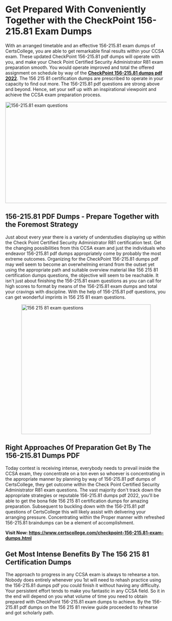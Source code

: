 <h1><strong>Get Prepared With Conveniently Together with the CheckPoint 156-215.81 Exam Dumps&nbsp;</strong></h1>
<p><span style="font-weight: 400;">With an arranged timetable and an effective  156-215.81 exam dumps of CertsCollege, you are able to get remarkable final results within your CCSA exam. These updated CheckPoint 156-215.81 pdf dumps will operate with you, and make your Check Point Certified Security Administrator R81 exam preparation smooth. You would operate improved and total the offered assignment on schedule by way of the <strong><a href="https://www.certscollege.com/checkpoint-156-215.81-exam-dumps.html">CheckPoint 156-215.81 dumps pdf 2022</a></strong>. The 156 215 81 certification dumps are prescribed to operate in your capacity to find out more. The  156-215.81 pdf questions are strong above and beyond. Hence, set your self up with an inspirational viewpoint and achieve the CCSA exam preparation process.&nbsp;</span></p>
<p><span style="font-weight: 400;"><img style="display: block; margin-left: auto; margin-right: auto;" src="https://i.ibb.co/CPDK3ps/Yellow-and-Blue-Initiative-Blog-Banner.png" alt="156-215.81 exam questions" width="559" height="315" /></span></p>
<h2><strong>156-215.81 PDF Dumps - Prepare Together with the Foremost Strategy</strong></h2>
<p><span style="font-weight: 400;">Just about every year there is a variety of understudies displaying up within the Check Point Certified Security Administrator R81 certification test. Get the changing possibilities from this CCSA exam and just the individuals who endeavor 156-215.81 pdf dumps appropriately come by probably the most extreme outcomes. Organizing for the CheckPoint 156-215.81 dumps pdf may well seem to become an overwhelming errand from the outset yet using the appropriate path and suitable overview material like 156 215 81 certification dumps questions, the objective will seem to be reachable. It isn't just about finishing the 156-215.81 exam questions as you can call for high scores to format by means of the 156-215.81 exam dumps and total your cravings with discipline. With the help of 156-215.81 pdf questions, you can get wonderful imprints in 156 215 81 exam questions.</span></p>
<p><span style="font-weight: 400;"><a href="https://tinyurl.com/bdhswkjy"><img style="display: block; margin-left: auto; margin-right: auto;" src="https://i.ibb.co/9tMrhdY/Teacher-Appreciation-Invitation.png" alt="156 215 81 exam questions " width="404" height="404" /></a></span></p>
<h2><strong>Right Approaches Of Preparation Get By The 156-215.81 Dumps PDF</strong></h2>
<p><span style="font-weight: 400;">Today contest is receiving intense, everybody needs to prevail inside the CCSA exam, they concentrate on a ton even so whoever is concentrating in the appropriate manner by planning by way of 156-215.81 pdf dumps of CertsCollege, they get outcome within the Check Point Certified Security Administrator R81 exam questions. The vast majority don't track down the appropriate strategies or reputable 156-215.81 dumps pdf 2022, you'll be able to get the bona fide 156 215 81 certification dumps for amazing preparation. Subsequent to buckling down with the  156-215.81 pdf questions of CertsCollege this will likely assist with delivering your arranging pressure. Concentrating within the Proper manner with refreshed 156-215.81 braindumps can be a element of accomplishment.</span></p>
<p><span style="font-weight: 400;"><strong>Visit Now: <a href="https://www.certscollege.com/checkpoint-156-215.81-exam-dumps.html">https://www.certscollege.com/checkpoint-156-215.81-exam-dumps.html</a></strong></span></p>
<h2><strong>Get Most Intense Benefits By The 156 215 81 Certification Dumps</strong></h2>
<p><span style="font-weight: 400;">The approach to progress in any CCSA exam is always to rehearse a ton. Nobody does entirely whenever you 1st will need to rehash practice using the 156-215.81 dumps pdf you could finish it without having any difficulty. Your persistent effort tends to make you fantastic in any CCSA field. So it in the end will depend on you what volume of time you need to obtain prepared with CheckPoint 156-215.81 exam dumps to achieve. By the 156-215.81 pdf dumps on the 156 215 81 review guide proceeded to rehearse and got scholarly path.</span></p>
